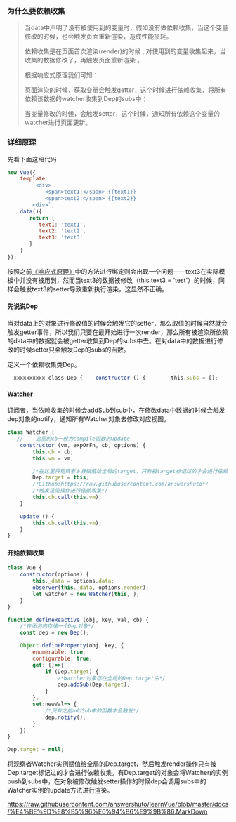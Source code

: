 ### 为什么要依赖收集

> 当data中声明了没有被使用到的变量时，假如没有做依赖收集，当这个变量修改的时候，也会触发页面重新渲染，造成性能损耗。
>
> 依赖收集是在页面首次渲染(render)的时候 , 对使用到的变量收集起来，当收集的数据修改了，再触发页面重新渲染 。
>
> 根据响应式原理我们可知： 
>
> 页面渲染的时候，获取变量会触发getter，这个时候进行依赖收集，将所有依赖该数据的watcher收集到Dep的subs中；
>
> 当变量修改的时候，会触发setter，这个时候，通知所有依赖这个变量的watcher进行页面更新。

### 详细原理

先看下面这段代码

```javascript
new Vue({
    template: 
        `<div>
            <span>text1:</span> {{text1}}
            <span>text2:</span> {{text2}}
        <div>`,
    data(){
       return {
          text1: 'text1',
          text2: 'text2',
          text3: 'text3'
       }
    }
});
```

按照之前[《响应式原理》](https://raw.githubusercontent.com/answershuto/learnVue/blob/master/docs/%E5%93%8D%E5%BA%94%E5%BC%8F%E5%8E%9F%E7%90%86.MarkDown)中的方法进行绑定则会出现一个问题——text3在实际模板中并没有被用到，然而当text3的数据被修改（this.text3 = 'test'）的时候，同样会触发text3的setter导致重新执行渲染，这显然不正确。

#### 先说说Dep

当对data上的对象进行修改值的时候会触发它的setter，那么取值的时候自然就会触发getter事件，所以我们只要在最开始进行一次render，那么所有被渲染所依赖的data中的数据就会被getter收集到Dep的subs中去。在对data中的数据进行修改的时候setter只会触发Dep的subs的函数。

定义一个依赖收集类Dep。

```javascript
  xxxxxxxxxx class Dep {    constructor () {        this.subs = [];    }    addSub (sub: Watcher) {        this.subs.push(sub)    }    removeSub (sub: Watcher) {        remove(this.subs, sub)    }    /*Github:https://raw.githubusercontent.com/answershuto*/    notify () {        // stabilize the subscriber list first        const subs = this.subs.slice()        for (let i = 0, l = subs.length; i < l; i++) {            subs[i].update()        }    }}function remove (arr, item) {    if (arr.length) {        const index = arr.indexOf(item)        if (index > -1) {            return arr.splice(index, 1)        }    }}
```

#### Watcher

订阅者，当依赖收集的时候会addSub到sub中，在修改data中数据的时候会触发dep对象的notify，通知所有Watcher对象去修改对应视图。

```javascript
class Watcher {
   //	 这里的cb一般为compile函数的update
    constructor (vm, expOrFn, cb, options) {
        this.cb = cb;
        this.vm = vm;

        /*在这里将观察者本身赋值给全局的target，只有被target标记过的才会进行依赖收集*/
        Dep.target = this;
        /*Github:https://raw.githubusercontent.com/answershuto*/
        /*触发渲染操作进行依赖收集*/
        this.cb.call(this.vm);
    }

    update () {
        this.cb.call(this.vm);
    }
}
```

#### 开始依赖收集

```javascript
class Vue {
    constructor(options) {
        this._data = options.data;
        observer(this._data, options.render);
        let watcher = new Watcher(this, );
    }
}

function defineReactive (obj, key, val, cb) {
    /*在闭包内存储一个Dep对象*/
    const dep = new Dep();

    Object.defineProperty(obj, key, {
        enumerable: true,
        configurable: true,
        get: ()=>{
            if (Dep.target) {
                /*Watcher对象存在全局的Dep.target中*/
                dep.addSub(Dep.target);
            }
        },
        set:newVal=> {
            /*只有之前addSub中的函数才会触发*/
            dep.notify();
        }
    })
}

Dep.target = null;
```

将观察者Watcher实例赋值给全局的Dep.target，然后触发render操作只有被Dep.target标记过的才会进行依赖收集。有Dep.target的对象会将Watcher的实例push到subs中，在对象被修改触发setter操作的时候dep会调用subs中的Watcher实例的update方法进行渲染。



https://raw.githubusercontent.com/answershuto/learnVue/blob/master/docs/%E4%BE%9D%E8%B5%96%E6%94%B6%E9%9B%86.MarkDown